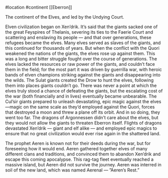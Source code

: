 #location #continent [[Eberron]]

The continent of the Elves, and led by the Undying Court.

Elven civilization began on Xen’drik. It’s said that the giants sacked one of the great Feyspires of Thelanis, severing its ties to the Faerie Court and scattering and enslaving its people — and that over generations, these refugees became the elves. Many elves served as slaves of the giants, and this continued for thousands of years. But when the conflict with the Quori weakened the nations of the giants, the elves rose up against them. This was a long and bitter struggle fought over the course of generations. The elves lacked the resources or raw power of the giants, and couldn’t face them in the field; for the most part it was driven by guerrilla war, with heroic bands of elven champions striking against the giants and disappearing into the wilds. The Sulat giants created the Drow to hunt the elves, following them into places giants couldn’t go. There was never a point at which the elves truly stood a chance of defeating the giants, but the escalating cost of the war (both financially and in lives) eventually became unbearable. The Cul’sir giants prepared to unleash devastating, epic magic against the elves—magic on the same scale as they’d employed against the Quori, forces that destroyed a moon and threw a plane off its orbit. And in so doing, they went too far. The dragons of Argonnessen didn’t care about the elves, but they would not allow the giants to threaten Eberron itself. Flights of dragons devastated Xen’drik — giant and elf alike — and employed epic magics to ensure that no great civilization would ever rise again in the shattered land.

The prophet Aeren is known not for their deeds during the war, but for foreseeing how it would end. Aeren gathered together elves of many different clans and traditions, and convinced them to abandon Xen’drik and escape this coming apocalypse. This rag-tag fleet eventually reached a massive island, but Aeren did not survive the journey. Aeren was interred in soil of the new land, which was named Aerenal — ”Aeren’s Rest.”
